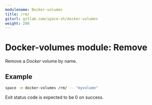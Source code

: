 ```yaml
---
modulename: Docker-volumes
title: /rm/
giturl: gitlab.com/space-sh/docker-volumes
weight: 200
---
```

# Docker-volumes module: Remove

Remove a _Docker_ volume by name.

## Example

```sh
space -m docker-volumes /rm/ -- "myvolume"
```

Exit status code is expected to be 0 on success.
